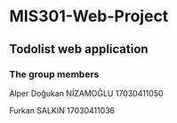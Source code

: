 # MIS301-Web-Project

## Todolist web application

### The group members

Alper Doğukan NİZAMOĞLU 17030411050

Furkan SALKIN 17030411036

